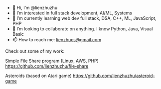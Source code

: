 - 👋 Hi, I’m @lienzhuzhu
- 👀 I’m interested in full stack development, AI/ML, Systems
- 🌱 I’m currently learning web dev full stack, DSA, C++, ML, JavaScript, PHP
- 💞️ I’m looking to collaborate on anything. I know Python, Java, Visual Basic
- 📫 How to reach me: lienzhucs@gmail.com

Check out some of my work:

Simple File Share program (Linux, AWS, PHP)
https://github.com/lienzhuzhu/file-share

Asteroids (based on Atari game)
https://github.com/lienzhuzhu/asteroid-game

<!---
lienzhuzhu/lienzhuzhu is a ✨ special ✨ repository because its `README.md` (this file) appears on your GitHub profile.
You can click the Preview link to take a look at your changes.
--->
